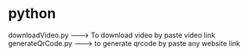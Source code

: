# python

downloadVideo.py ---> To download video by paste video link 
generateQrCode.py ---> to generate qrcode by paste any website link

